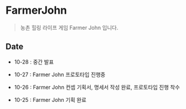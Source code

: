 # FarmerJohn

> 농촌 힐링 라이프 게임 Farmer John 입니다.



Date
---

 - 10-28 : 중간 발표
 
 - 10-27 : Farmer John 프로토타입 진행중
 
 - 10-26 : Farmer John 컨셉 기획서, 명세서 작성 완료, 프로토타입 진행 착수
 
 - 10-25 : Farmer John 기획 완료
